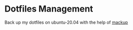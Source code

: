 # Dotfiles Management

Back up my dotfiles on ubuntu-20.04 with the help of [mackup](https://github.com/lra/mackup)
